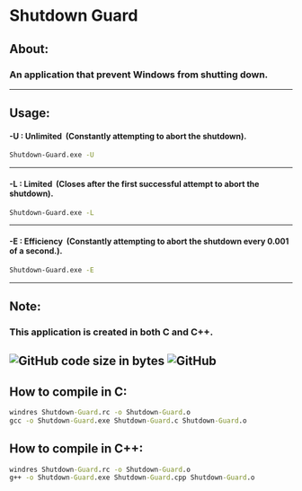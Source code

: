 # Shutdown Guard
## About:
### An application that prevent Windows from shutting down.
---
## Usage:
#### -U : Unlimited&nbsp;&nbsp;(Constantly attempting to abort the shutdown).
```bat
Shutdown-Guard.exe -U
```
---
#### -L : Limited&nbsp;&nbsp;(Closes after the first successful attempt to abort the shutdown).
```bat
Shutdown-Guard.exe -L
```
---
#### -E : Efficiency&nbsp;&nbsp;(Constantly attempting to abort the shutdown every 0.001 of a second.).
```bat
Shutdown-Guard.exe -E
```
---
## Note:
### This application is created in both C and C++.
![GitHub code size in bytes](https://img.shields.io/github/languages/code-size/EEDDRV/Shutdown-Guard)
![GitHub](https://img.shields.io/github/license/EEDDRV/Shutdown-Guard)
---
## How to compile in C:

```bat
windres Shutdown-Guard.rc -o Shutdown-Guard.o
gcc -o Shutdown-Guard.exe Shutdown-Guard.c Shutdown-Guard.o 
```
## How to compile in C++:
```bat
windres Shutdown-Guard.rc -o Shutdown-Guard.o
g++ -o Shutdown-Guard.exe Shutdown-Guard.cpp Shutdown-Guard.o
```